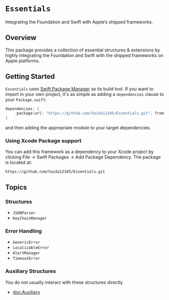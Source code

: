 # ``Essentials``

Integrating the Foundation and Swift with Apple’s shipped frameworks.

## Overview

This package provides a collection of essential structures & extensions by highly integrating the Foundation and Swift with the shipped frameworks on Apple platforms.

## Getting Started

`Essentials` uses [Swift Package Manager](https://www.swift.org/documentation/package-manager/) as its build tool. If you want to import in your own project, it's as simple as adding a `dependencies` clause to your `Package.swift`:
```swift
dependencies: [
    .package(url: "https://github.com/Vaida12345/Essentials.git", from: "1.1.4")
]
```
and then adding the appropriate module to your target dependencies.

### Using Xcode Package support

You can add this framework as a dependency to your Xcode project by clicking File -> Swift Packages -> Add Package Dependency. The package is located at:
```
https://github.com/Vaida12345/Essentials.git
```

## Topics

### Structures

- ``JSONParser``
- ``KeyChainManager``

### Error Handling

- ``GenericError``
- ``LocalizableError``
- ``AlertManager``
- ``TimeoutError``


### Auxiliary Structures
You do not usually interact with these structures directly

- <doc:Auxiliary>
